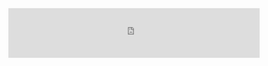 <div style="margin:auto;overflow:hidden" class="framed-content framed-r-guide">
<iframe src="https://openml.github.io/openml-r/articles/OpenML.html"
        class="framed-github framed-r" height="100vh" width="100%" frameborder="0" id="r_api_frame"
        allowfullscreen sandbox="allow-scripts allow-same-origin">
  <p> <a href="https://openml.github.io/openml-r/vignettes/OpenML.html">
    Fallback link for browsers that don't support iframes
  </a> </p>
</iframe>
</div>
